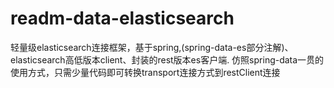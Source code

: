 # readm-data-elasticsearch
轻量级elasticsearch连接框架，基于spring,(spring-data-es部分注解)、elasticsearch高低版本client、封装的rest版本es客户端. 仿照spring-data一贯的使用方式，只需少量代码即可转换transport连接方式到restClient连接
